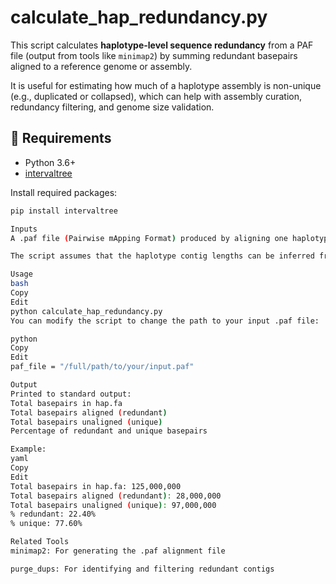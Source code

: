 # calculate_hap_redundancy.py

This script calculates **haplotype-level sequence redundancy** from a PAF file (output from tools like `minimap2`) by summing redundant basepairs aligned to a reference genome or assembly.

It is useful for estimating how much of a haplotype assembly is non-unique (e.g., duplicated or collapsed), which can help with assembly curation, redundancy filtering, and genome size validation.

## 🔧 Requirements

- Python 3.6+
- [intervaltree](https://pypi.org/project/intervaltree/)

Install required packages:
```bash
pip install intervaltree

Inputs
A .paf file (Pairwise mApping Format) produced by aligning one haplotype assembly to another (e.g., using minimap2)

The script assumes that the haplotype contig lengths can be inferred from column 2 of the PAF file (query length)

Usage
bash
Copy
Edit
python calculate_hap_redundancy.py
You can modify the script to change the path to your input .paf file:

python
Copy
Edit
paf_file = "/full/path/to/your/input.paf"

Output
Printed to standard output:
Total basepairs in hap.fa
Total basepairs aligned (redundant)
Total basepairs unaligned (unique)
Percentage of redundant and unique basepairs

Example:
yaml
Copy
Edit
Total basepairs in hap.fa: 125,000,000
Total basepairs aligned (redundant): 28,000,000
Total basepairs unaligned (unique): 97,000,000
% redundant: 22.40%
% unique: 77.60%

Related Tools
minimap2: For generating the .paf alignment file

purge_dups: For identifying and filtering redundant contigs
